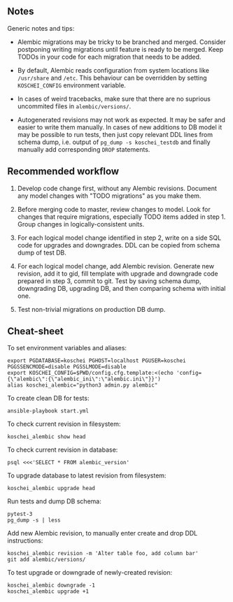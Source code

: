 Notes
-----

Generic notes and tips:

* Alembic migrations may be tricky to be branched and merged.
  Consider postponing writing migrations until feature is ready to be
  merged.  Keep TODOs in your code for each migration that needs to be
  added.

* By default, Alembic reads configuration from system locations like
  `/usr/share` and `/etc`.  This behaviour can be overridden by
  setting `KOSCHEI_CONFIG` environment variable.

* In cases of weird tracebacks, make sure that there are no suprious
  uncommited files in `alembic/versions/`.

* Autogenerated revisions may not work as expected.  It may be safer
  and easier to write them manually.  In cases of new additions to DB
  model it may be possible to run tests, then just copy relevant DDL
  lines from schema dump, i.e. output of `pg_dump -s koschei_testdb`
  and finally manually add corresponding `DROP` statements.


Recommended workflow
--------------------

  1. Develop code change first, without any Alembic revisions.
     Document any model changes with "TODO migrations" as you make
     them.

  2. Before merging code to master, review changes to model.  Look for
     changes that require migrations, especially TODO items added in
     step 1.  Group changes in logically-consistent units.

  3. For each logical model change identified in step 2, write on a
     side SQL code for upgrades and downgrades.  DDL can be copied
     from schema dump of test DB.

  4. For each logical model change, add Alembic revision.  Generate
     new revision, add it to gid, fill template with upgrade and
     downgrade code prepared in step 3, commit to git.  Test by saving
     schema dump, downgrading DB, upgrading DB, and then comparing
     schema with initial one.

  5. Test non-trivial migrations on production DB dump.


Cheat-sheet
-----------

To set environment variables and aliases:

    export PGDATABASE=koschei PGHOST=localhost PGUSER=koschei PGGSSENCMODE=disable PGSSLMODE=disable
    export KOSCHEI_CONFIG=$PWD/config.cfg.template:<(echo 'config={\"alembic\":{\"alembic_ini\":\"alembic.ini\"}}')
    alias koschei_alembic="python3 admin.py alembic"

To create clean DB for tests:

    ansible-playbook start.yml

To check current revision in filesystem:

    koschei_alembic show head

To check current revision in database:

    psql <<<'SELECT * FROM alembic_version'

To upgrade database to latest revision from filesystem:

    koschei_alembic upgrade head

Run tests and dump DB schema:

    pytest-3
    pg_dump -s | less

Add new Alembic revision, to manually enter create and drop DDL
instructions:

    koschei_alembic revision -m 'Alter table foo, add column bar'
    git add alembic/versions/

To test upgrade or downgrade of newly-created revision:

    koschei_alembic downgrade -1
    koschei_alembic upgrade +1

